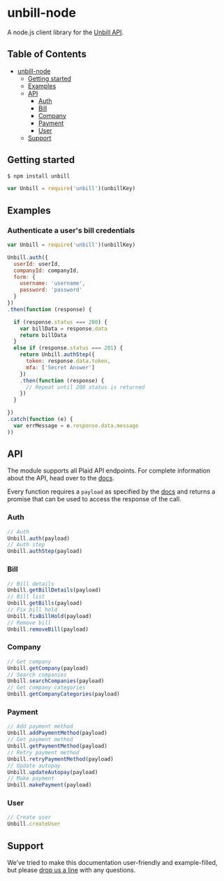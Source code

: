 # unbill-node

A node.js client library for the [Unbill API](https://unbill.co/docs).

## Table of Contents

- [unbill-node](#unbill-node)
  * [Getting started](#getting-started)
  * [Examples](#examples)
  * [API](#api)
      + [Auth](#auth)
      + [Bill](#bill)
      + [Company](#company)
      + [Payment](#payment)
      + [User](#user)
  * [Support](#support)

## Getting started

```bash
$ npm install unbill
```

```js
var Unbill = require('unbill')(unbillKey)
```

## Examples

### Authenticate a user's bill credentials

```js
var Unbill = require('unbill')(unbillKey)

Unbill.auth({
  userId: userId,
  companyId: companyId,
  form: {
    username: 'username',
    password: 'password'
  }
})
.then(function (response) {

  if (response.status === 200) {
    var billData = response.data
    return billData
  }
  else if (response.status === 201) {
    return Unbill.authStep({
      token: response.data.token,
      mfa: ['Secret Answer']
    })
    .then(function (response) {
      // Repeat until 200 status is returned
    })
  }

})
.catch(function (e) {
  var errMessage = e.response.data.message
))
```

## API

The module supports all Plaid API endpoints.  For complete information about the API, head over to the [docs](https://unbill.co/docs).

Every function requires a `payload` as specified by the [docs](https://unbill.co/docs) and returns a promise that can be used to access the response of the call.

### Auth

```js
// Auth
Unbill.auth(payload)
// Auth step
Unbill.authStep(payload)
```

### Bill
```js
// Bill details
Unbill.getBillDetails(payload)
// Bill list
Unbill.getBills(payload)
// Fix bill hold
Unbill.fixBillHold(payload)
// Remove bill
Unbill.removeBill(payload)
```

### Company
```js
// Get company
Unbill.getCompany(payload)
// Search companies
Unbill.searchCompanies(payload)
// Get company categories
Unbill.getCompanyCategories(payload)
```

### Payment
```js
// Add payment method
Unbill.addPaymentMethod(payload)
// Get payment method
Unbill.getPaymentMethod(payload)
// Retry payment method
Unbill.retryPaymentMethod(payload)
// Update autopay
Unbill.updateAutopay(payload)
// Make payment
Unbill.makePayment(payload)
```

### User

```js
// Create user
Unbill.createUser
```

## Support

We’ve tried to make this documentation user-friendly and example-filled, but please [drop us a line](mailto:hello@unbill.us) with any questions.
